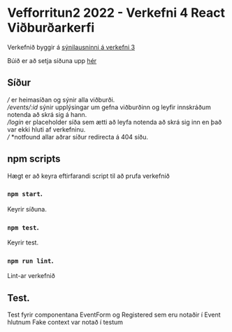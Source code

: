 # Vefforritun2 2022 - Verkefni 4 React Viðburðarkerfi

Verkefnið byggir á [sýnilausninni á verkefni 3](https://vef2-20222-v3-synilausn.herokuapp.com/)

Búið er að setja síðuna upp [hér](https://www.youtube.com/watch?v=dQw4w9WgXcQ&ab_channel=RickAstley)

## Síður

_/_ er heimasíðan og sýnir alla viðburði.  
_/events/:id_ sýnir upplýsingar um gefna viðburðinn og leyfir innskráðum notenda að skrá sig á hann.  
_/login_ er placeholder síða sem ætti að leyfa notenda að skrá sig inn en það var ekki hluti af verkefninu.  
_/_ \*notfound allar aðrar síður redirecta á 404 síðu.

## npm scripts

Hægt er að keyra eftirfarandi script til að prufa verkefnið

### `npm start`.

Keyrir síðuna.

### `npm test`.

Keyrir test.

### `npm run lint`.

Lint-ar verkefnið

## Test.

Test fyrir componentana EventForm og Registered sem eru notaðir í Event hlutnum
Fake context var notað í testum

